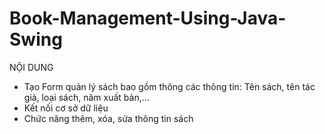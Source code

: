 # Book-Management-Using-Java-Swing
NỘI DUNG
+ Tạo Form quản lý sách bao gồm thông các thông tin: Tên sách, tên tác giả, loại sách, năm xuất bản,...
+ Kết nối cơ sở dữ liệu
+ Chức năng thêm, xóa, sửa thông tin sách
